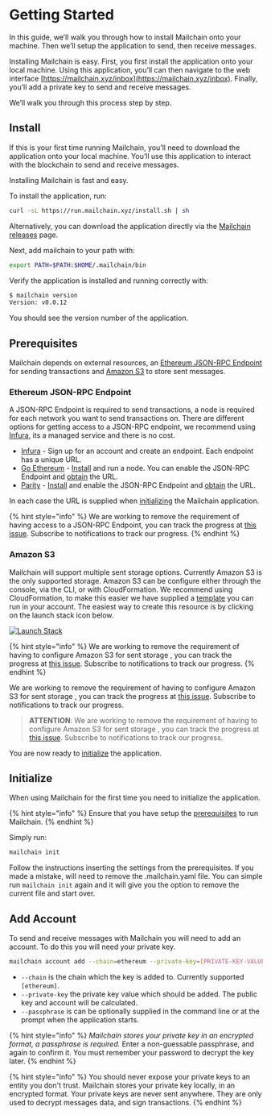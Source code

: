 # Getting Started

In this guide, we’ll walk you through how to install Mailchain onto your machine. Then we’ll setup the application to send, then receive messages.

Installing Mailchain is easy. First, you first install the application onto your local machine. Using this application, you’ll can then navigate to the web interface [https://mailchain.xyz/inbox](https://mailchain.xyz/inbox). Finally, you’ll add a private key to send and receive messages.

We’ll walk you through this process step by step.

## Install

If this is your first time running Mailchain, you’ll need to download the application onto your local machine. You’ll use this application to interact with the blockchain to send and receive messages.

Installing Mailchain is fast and easy.

To install the application, run:

```bash
curl -sL https://run.mailchain.xyz/install.sh | sh
```

Alternatively, you can download the application directly via the [Mailchain releases](https://github.com/mailchain/mailchain/releases/latest) page.

Next, add mailchain to your path with:

```bash
export PATH=$PATH:$HOME/.mailchain/bin
```

Verify the application is installed and running correctly with:

```bash
$ mailchain version
Version: v0.0.12
```

You should see the version number of the application.

## Prerequisites

Mailchain depends on external resources, an [Ethereum JSON-RPC Endpoint](https://github.com/ethereum/wiki/wiki/JSON-RPC) for sending transactions and [Amazon S3](https://aws.amazon.com/s3/) to store sent messages.

### Ethereum JSON-RPC Endpoint

A JSON-RPC Endpoint is required to send transactions, a node is required for each network you want to send transactions on. There are different options for getting access to a JSON-RPC endpoint, we recommend using [Infura](https://infura.io/), its a managed service and there is no cost.

* [Infura](https://infura.io/) - Sign up for an account and create an endpoint. Each endpoint has a unique URL.
* [Go Ethereum](https://geth.ethereum.org/) - [Install](https://geth.ethereum.org/install-and-build/Installing-Geth) and run a node. You can enable the JSON-RPC Endpoint and [obtain](https://github.com/ethereum/wiki/wiki/JSON-RPC#json-rpc-endpoint) the URL.
* [Parity](https://www.parity.io/) - [Install](https://www.parity.io/ethereum/#download) and enable the JSON-RPC Endpoint and [obtain](https://wiki.parity.io/JSONRPC) the URL.

In each case the URL is supplied when [initializing](getting-started.md#initialize) the Mailchain application.

{% hint style="info" %}
We are working to remove the requirement of having access to a JSON-RPC Endpoint, you can track the progress at [this issue](https://github.com/mailchain/mailchain/issues/120). Subscribe to notifications to track our progress.
{% endhint %}

### Amazon S3

Mailchain will support multiple sent storage options. Currently Amazon S3 is the only supported storage. Amazon S3 can be configure either through the console, via the CLI, or with CloudFormation. We recommend using CloudFormation, to make this easier we have supplied a [template](https://github.com/mailchain/sent-storage-s3) you can run in your account. The easiest way to create this resource is by clicking on the launch stack icon below.

[![Launch Stack](https://s3.amazonaws.com/cloudformation-examples/cloudformation-launch-stack.png)](https://console.aws.amazon.com/cloudformation/home?region=us-east-1#/stacks/new?stackName=mailchain-sent-storage&templateURL=https://s3.amazonaws.com/mailchain-sent-storage-s3-cloudformation-template/output.yaml)

{% hint style="info" %}
We are working to remove the requirement of having to configure Amazon S3 for sent storage , you can track the progress at [this issue](https://github.com/mailchain/mailchain/issues/119). Subscribe to notifications to track our progress.
{% endhint %}

We are working to remove the requirement of having to configure Amazon S3 for sent storage , you can track the progress at [this issue](https://github.com/mailchain/mailchain/issues/119). Subscribe to notifications to track our progress.

> **ATTENTION**: We are working to remove the requirement of having to configure Amazon S3 for sent storage , you can track the progress at [this issue](https://github.com/mailchain/mailchain/issues/119). Subscribe to notifications to track our progress.

You are now ready to [initialize](getting-started.md#initialize) the application.

## Initialize

When using Mailchain for the first time you need to initialize the application.

{% hint style="info" %}
Ensure that you have setup the [prerequisites](getting-started.md#prerequisites) to run Mailchain.
{% endhint %}

Simply run:

```bash
mailchain init
```

Follow the instructions inserting the settings from the prerequisites. If you made a mistake, will need to remove the .mailchain.yaml file. You can simple run `mailchain init` again and it will give you the option to remove the current file and start over.

## Add Account



To send and receive messages with Mailchain you will need to add an account. To do this you will need your private key.

```bash
mailchain account add --chain=ethereum --private-key=[PRIVATE-KEY-VALUE]
```

* `--chain` is the chain which the key is added to. Currently supported `[ethereum]`.
* `--private-key` the private key value which should be added. The public key and account will be calculated.
* `--passphrase` is can be optionally supplied in the command line or at the prompt when the application starts.

{% hint style="info" %}
_Mailchain stores your private key in an encrypted format, a passphrase is required._ Enter a non-guessable passphrase, and again to confirm it. You must remember your password to decrypt the key later.
{% endhint %}

{% hint style="info" %}
You should never expose your private keys to an entity you don't trust. Mailchain stores your private key locally, in an encrypted format. Your private keys are never sent anywhere. They are only used to decrypt messages data, and sign transactions.
{% endhint %}



